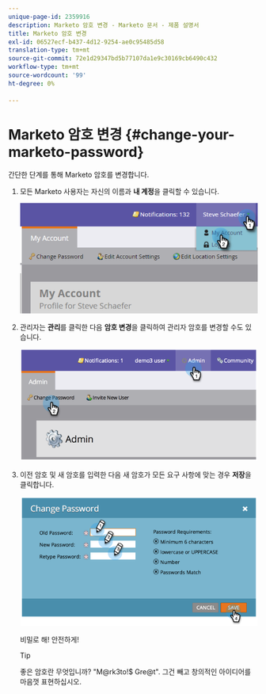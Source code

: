 ```yaml
---
unique-page-id: 2359916
description: Marketo 암호 변경 - Marketo 문서 - 제품 설명서
title: Marketo 암호 변경
exl-id: 06527ecf-b437-4d12-9254-ae0c95485d58
translation-type: tm+mt
source-git-commit: 72e1d29347bd5b77107da1e9c30169cb6490c432
workflow-type: tm+mt
source-wordcount: '99'
ht-degree: 0%

---
```


# Marketo 암호 변경 {#change-your-marketo-password}

간단한 단계를 통해 Marketo 암호를 변경합니다.

1. 모든 Marketo 사용자는 자신의 이름과 **내 계정**&#x200B;을 클릭할 수 있습니다.

   ![](assets/image2015-11-10-10-3a40-3a8.png)

1. 관리자는 **관리**&#x200B;를 클릭한 다음 **암호 변경**&#x200B;을 클릭하여 관리자 암호를 변경할 수도 있습니다.

   ![](assets/image2014-9-10-9-3a43-3a47.png)

1. 이전 암호 및 새 암호를 입력한 다음 새 암호가 모든 요구 사항에 맞는 경우 **저장**&#x200B;을 클릭합니다.

   ![](assets/image2014-9-10-9-3a44-3a2.png)

   비밀로 해! 안전하게!

   >[!TIP]
   >
   >좋은 암호란 무엇입니까? &quot;M@rk3to!$ Gre@t&quot;. 그건 빼고 창의적인 아이디어를 마음껏 표현하십시오.
